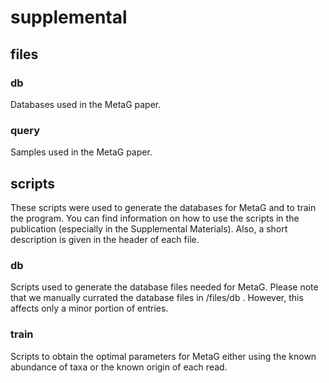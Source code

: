 # supplemental
## files
### db
Databases used in the MetaG paper.
### query
Samples used in the MetaG paper.

## scripts
These scripts were used to generate the databases for MetaG and to train
the program. You can find information on how to use the scripts in the
publication (especially in the Supplemental Materials). Also, a short description
is given in the header of each file.
### db
Scripts used to generate the database files needed for MetaG.
Please note that we manually currated the database files in /files/db .
However, this affects only a minor portion of entries. 
### train
Scripts to obtain the optimal parameters for MetaG either using the
known abundance of taxa or the known origin of each read.
